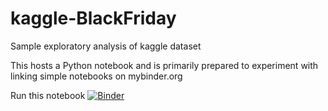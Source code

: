 # kaggle-BlackFriday
Sample exploratory analysis of kaggle dataset

This hosts a Python notebook and is primarily prepared to experiment with linking simple notebooks on mybinder.org

Run this notebook  [![Binder](https://mybinder.org/badge_logo.svg)](https://mybinder.org/v2/gh/anandvl/kaggle-BlackFriday/master?filepath=Exploratory_analysis.ipynb)
